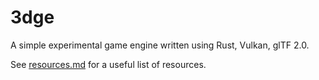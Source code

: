 # 3dge

A simple experimental game engine written using Rust, Vulkan, glTF 2.0.

See [resources.md][resources] for a useful list of resources.

[resources]: /resources.md
